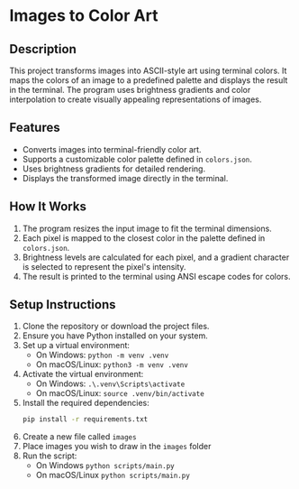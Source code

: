 # Images to Color Art

## Description
This project transforms images into ASCII-style art using terminal colors. It maps the colors of an image to a predefined palette and displays the result in the terminal. The program uses brightness gradients and color interpolation to create visually appealing representations of images.

## Features
- Converts images into terminal-friendly color art.
- Supports a customizable color palette defined in `colors.json`.
- Uses brightness gradients for detailed rendering.
- Displays the transformed image directly in the terminal.

## How It Works
1. The program resizes the input image to fit the terminal dimensions.
2. Each pixel is mapped to the closest color in the palette defined in `colors.json`.
3. Brightness levels are calculated for each pixel, and a gradient character is selected to represent the pixel's intensity.
4. The result is printed to the terminal using ANSI escape codes for colors.

## Setup Instructions
1. Clone the repository or download the project files.
2. Ensure you have Python installed on your system.
3. Set up a virtual environment:
   - On Windows: `python -m venv .venv`
   - On macOS/Linux: `python3 -m venv .venv`
4. Activate the virtual environment:
   - On Windows: `.\.venv\Scripts\activate`
   - On macOS/Linux: `source .venv/bin/activate`
5. Install the required dependencies:
   ```bash
   pip install -r requirements.txt
6. Create a new file called `images`
7. Place images you wish to draw in the `images` folder
8. Run the script:
   - On Windows `python scripts/main.py`
   - On macOS/Linux `python scripts/main.py`